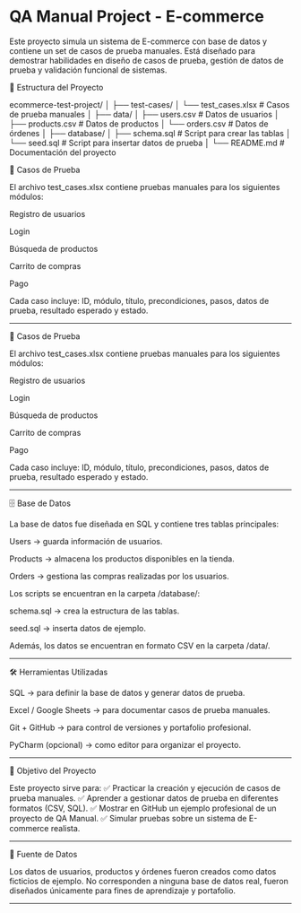 # QA Manual Project - E-commerce

Este proyecto simula un sistema de E-commerce con base de datos y contiene
un set de casos de prueba manuales. Está diseñado para demostrar habilidades
en diseño de casos de prueba, gestión de datos de prueba y validación
funcional de sistemas.

📂 Estructura del Proyecto

ecommerce-test-project/
│
├── test-cases/
│   └── test_cases.xlsx        # Casos de prueba manuales
│
├── data/
│   ├── users.csv              # Datos de usuarios
│   ├── products.csv           # Datos de productos
│   └── orders.csv             # Datos de órdenes
│
├── database/
│   ├── schema.sql             # Script para crear las tablas
│   └── seed.sql               # Script para insertar datos de prueba
│
└── README.md                  # Documentación del proyecto


📝 Casos de Prueba

El archivo test_cases.xlsx contiene pruebas manuales para los siguientes módulos:

Registro de usuarios

Login

Búsqueda de productos

Carrito de compras

Pago


Cada caso incluye: ID, módulo, título, precondiciones, pasos, datos de
prueba, resultado esperado y estado.

---

📝 Casos de Prueba

El archivo test_cases.xlsx contiene pruebas manuales para los siguientes
módulos:

Registro de usuarios

Login

Búsqueda de productos

Carrito de compras

Pago


Cada caso incluye: ID, módulo, título, precondiciones, pasos, datos de 
prueba, resultado esperado y estado.

---

🗄 Base de Datos

La base de datos fue diseñada en SQL y contiene tres tablas principales:

Users → guarda información de usuarios.

Products → almacena los productos disponibles en la tienda.

Orders → gestiona las compras realizadas por los usuarios.


Los scripts se encuentran en la carpeta /database/:

schema.sql → crea la estructura de las tablas.

seed.sql → inserta datos de ejemplo.


Además, los datos se encuentran en formato CSV en la carpeta /data/.


---

🛠 Herramientas Utilizadas

SQL → para definir la base de datos y generar datos de prueba.

Excel / Google Sheets → para documentar casos de prueba manuales.

Git + GitHub → para control de versiones y portafolio profesional.

PyCharm (opcional) → como editor para organizar el proyecto.



---

🎯 Objetivo del Proyecto

Este proyecto sirve para:
✅ Practicar la creación y ejecución de casos de prueba manuales.
✅ Aprender a gestionar datos de prueba en diferentes formatos (CSV, SQL).
✅ Mostrar en GitHub un ejemplo profesional de un proyecto de QA Manual.
✅ Simular pruebas sobre un sistema de E-commerce realista.


---

📌 Fuente de Datos

Los datos de usuarios, productos y órdenes fueron creados como datos ficticios de ejemplo.
No corresponden a ninguna base de datos real, fueron diseñados únicamente para fines de aprendizaje y portafolio.


---


